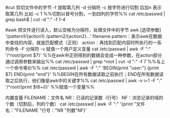#cut
剪切文件中的字节
-f 提取第几列
-d 分隔符
-c 按字符进行切割 后加n 表示取第几列 比如 -c 1
%%切割以冒号分割，一到四列的字符%%
cat /etc/passwd | grep bash$ | cut -d ":" -f 1-4

#awk
把文件逐行读入，默认空格为分隔符，处理文件中的字节
awk [选项参数] '/pattern1/{action1} /pattern2/{action2}...' filename
pattern：表示awk在数据中查找的内容，就是匹配模式（正则）
action：再找到匹配内容时所执行的一系列命令
-F 分隔符
-v 赋值一个用户定义变量
cat /etc/passwd | awk -F ":" '/^root/{print $7}'
%%在awk中正则得到的数据会变成一种参数，在action部分通过调用参数来输出%%
cat /etc/passwd | grep ^root | cut -d ":" -f 7
%%与上一个命令等价%%
cat /etc/passwd | awk -F ":" 'BEGIN{print "user:"} {print $7} END{print "end"}'
%%BEGIN在所有数据读取之前执行；END在所有数据读取之后执行，他们像是awk中的关键字%%
cat /etc/passwd | awk -v i=1 -F ":" '/^root/{print $(6+i)}'
%%赋值一个变量%%

内置变量
FILENAME：文件名
NR：已读的记录数（行号）
NF：浏览记录的域的个数（切割后，列的个数）
cat /etc/passwd | awk -F ":" '{print "文件名："FILENAME "行号："NR "列数"NF}'